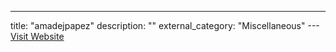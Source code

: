 ---
title: "amadejpapez"
description: ""
external_category: "Miscellaneous"
---[Visit Website](https://github.com/amadejpapez)

